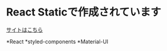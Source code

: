 # React Staticで作成されています

[サイトはこちら](https://fervent-spence-c49b3c.netlify.com/)

*React
*styled-components
*Material-UI
